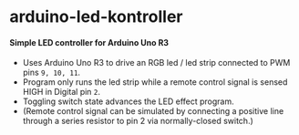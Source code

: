 # arduino-led-kontroller

#### Simple LED controller for Arduino Uno R3

- Uses Arduino Uno R3 to drive an RGB led / led strip connected to PWM pins `9, 10, 11`.
- Program only runs the led strip while a remote control signal is sensed HIGH in Digital pin `2`.
- Toggling switch state advances the LED effect program.
- (Remote control signal can be simulated by connecting a positive line through a series resistor to pin 2 via normally-closed switch.)
